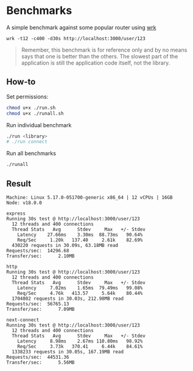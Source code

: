 # Benchmarks

A simple benchmark against some popular router using [wrk](https://github.com/wg/wrk)

```
wrk -t12 -c400 -d30s http://localhost:3000/user/123
```

> Remember, this benchmark is for reference only and by no means says that one is better than the others. The slowest part of the application is still the application code itself, not the library.

## How-to

Set permissions:

```bash
chmod u+x ./run.sh
chmod u+x ./runall.sh
```

Run individual benchmark

```bash
./run <library>
# ./run connect
```

Run all benchmarks

```bash
./runall
```

## Result

```
Machine: Linux 5.17.0-051700-generic x86_64 | 12 vCPUs | 16GB
Node: v18.0.0

express
Running 30s test @ http://localhost:3000/user/123
  12 threads and 400 connections
  Thread Stats   Avg      Stdev     Max   +/- Stdev
    Latency    27.66ms    3.30ms  88.73ms   90.64%
    Req/Sec     1.20k   137.40     2.61k    82.69%
  430220 requests in 30.09s, 63.18MB read
Requests/sec:  14296.68
Transfer/sec:      2.10MB

http
Running 30s test @ http://localhost:3000/user/123
  12 threads and 400 connections
  Thread Stats   Avg      Stdev     Max   +/- Stdev
    Latency     7.02ms    1.65ms  79.49ms   99.08%
    Req/Sec     4.76k   413.57     5.64k    80.44%
  1704802 requests in 30.03s, 212.98MB read
Requests/sec:  56765.13
Transfer/sec:      7.09MB

next-connect
Running 30s test @ http://localhost:3000/user/123
  12 threads and 400 connections
  Thread Stats   Avg      Stdev     Max   +/- Stdev
    Latency     8.98ms    2.67ms 110.80ms   98.92%
    Req/Sec     3.73k   370.41     6.44k    84.61%
  1338233 requests in 30.05s, 167.19MB read
Requests/sec:  44531.36
Transfer/sec:      5.56MB
```
